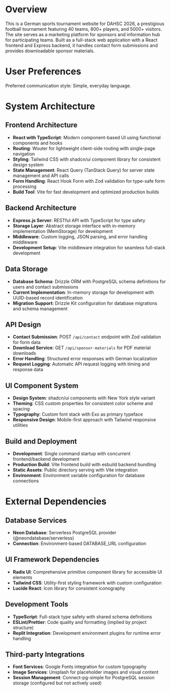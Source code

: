 # Overview

This is a German sports tournament website for DAHSC 2026, a prestigious football tournament featuring 40 teams, 800+ players, and 5000+ visitors. The site serves as a marketing platform for sponsors and information hub for participating teams. Built as a full-stack web application with a React frontend and Express backend, it handles contact form submissions and provides downloadable sponsor materials.

# User Preferences

Preferred communication style: Simple, everyday language.

# System Architecture

## Frontend Architecture
- **React with TypeScript**: Modern component-based UI using functional components and hooks
- **Routing**: Wouter for lightweight client-side routing with single-page navigation
- **Styling**: Tailwind CSS with shadcn/ui component library for consistent design system
- **State Management**: React Query (TanStack Query) for server state management and API calls
- **Form Handling**: React Hook Form with Zod validation for type-safe form processing
- **Build Tool**: Vite for fast development and optimized production builds

## Backend Architecture
- **Express.js Server**: RESTful API with TypeScript for type safety
- **Storage Layer**: Abstract storage interface with in-memory implementation (MemStorage) for development
- **Middleware**: Custom logging, JSON parsing, and error handling middleware
- **Development Setup**: Vite middleware integration for seamless full-stack development

## Data Storage
- **Database Schema**: Drizzle ORM with PostgreSQL schema definitions for users and contact submissions
- **Current Implementation**: In-memory storage for development with UUID-based record identification
- **Migration Support**: Drizzle Kit configuration for database migrations and schema management

## API Design
- **Contact Submission**: POST `/api/contact` endpoint with Zod validation for form data
- **Download Service**: GET `/api/sponsor-materials` for PDF material downloads
- **Error Handling**: Structured error responses with German localization
- **Request Logging**: Automatic API request logging with timing and response data

## UI Component System
- **Design System**: shadcn/ui components with New York style variant
- **Theming**: CSS custom properties for consistent color scheme and spacing
- **Typography**: Custom font stack with Exo as primary typeface
- **Responsive Design**: Mobile-first approach with Tailwind responsive utilities

## Build and Deployment
- **Development**: Single command startup with concurrent frontend/backend development
- **Production Build**: Vite frontend build with esbuild backend bundling
- **Static Assets**: Public directory serving with Vite integration
- **Environment**: Environment variable configuration for database connections

# External Dependencies

## Database Services
- **Neon Database**: Serverless PostgreSQL provider (@neondatabase/serverless)
- **Connection**: Environment-based DATABASE_URL configuration

## UI Framework Dependencies
- **Radix UI**: Comprehensive primitive component library for accessible UI elements
- **Tailwind CSS**: Utility-first styling framework with custom configuration
- **Lucide React**: Icon library for consistent iconography

## Development Tools
- **TypeScript**: Full-stack type safety with shared schema definitions
- **ESLint/Prettier**: Code quality and formatting (implied by project structure)
- **Replit Integration**: Development environment plugins for runtime error handling

## Third-party Integrations
- **Font Services**: Google Fonts integration for custom typography
- **Image Services**: Unsplash for placeholder images and visual content
- **Session Management**: Connect-pg-simple for PostgreSQL session storage (configured but not actively used)